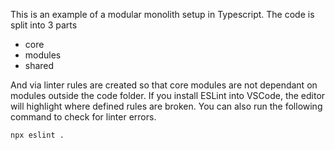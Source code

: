 This is an example of a modular monolith setup in Typescript.
The code is split into 3 parts
- core
- modules 
- shared

And via linter rules are created so that core modules are not dependant on modules outside the code folder.
If you install ESLint into VSCode, the editor will highlight where defined rules are broken. 
You can also run the following command to check for linter errors.

`npx eslint .`